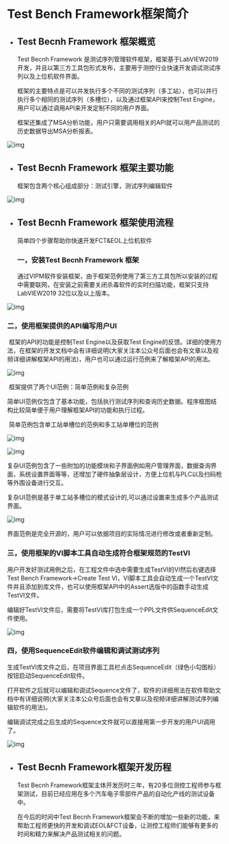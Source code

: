 # Test Bench Framework框架简介

- ## Test Becnh Framework 框架概览

  Test Becnh Framework 是测试序列管理软件框架，框架基于LabVIEW2019开发，并且以第三方工具包形式发布，主要用于测控行业快速开发调试测试序列以及上位机软件界面。

  框架的主要特点是可以并发执行多个不同的测试序列（多工站），也可以并行执行多个相同的测试序列（多槽位），以及通过框架API来控制Test Engine，用户可以通过调用API来开发定制不同的用户界面。

  框架还集成了MSA分析功能，用户只需要调用相关的API就可以用产品测试的历史数据导出MSA分析报表。

![img](https://mmbiz.qpic.cn/sz_mmbiz_png/tfs9a3ibTpd1NRUtP2pyTWibVicujdicRFYmmTDqlb1JZbHdeP1BvaicFibPyZXia8ibf9HreDYVlB9LwCbicuJd46nRSBg/640?wx_fmt=png)

- ## Test Becnh Framework 框架主要功能

   框架包含两个核心组成部分：测试引擎，测试序列编辑软件

![img](https://mmbiz.qpic.cn/sz_mmbiz_png/tfs9a3ibTpd0v0lbt9J1Ras1l0ia5WfmtbgaD3BjczdtPD5liaiawvJQzJP0nVVJo2hzUoW0Wuxyt9V3Zkay32LHtg/640?wx_fmt=png)

- ## Test Becnh Framework 框架使用流程

  简单四个步骤帮助你快速开发FCT&EOL上位机软件

  ### 一，安装Test Becnh Framework 框架

     通过VIPM软件安装框架，由于框架范例使用了第三方工具包所以安装的过程中需要联网，在安装之前需要关闭杀毒软件的实时扫描功能，框架只支持LabVIEW2019 32位以及以上版本。

![img](https://mmbiz.qpic.cn/sz_mmbiz_png/tfs9a3ibTpd0v0lbt9J1Ras1l0ia5Wfmtb5JEquERLicZMCqs0qx6cUcCjWCdnkr3PiaUNym75JC9GeqrVdeQsFUFw/640?wx_fmt=png)

###   二，使用框架提供的API编写用户UI

​     框架的API的功能是控制Test Engine以及获取Test Engine的反馈。详细的使用方法，在框架的开发文档中会有详细说明(大家关注本公众号后面也会有文章以及视频详细讲解框架API的用法)，用户也可以通过运行范例来了解框架API的用法。

![img](https://mmbiz.qpic.cn/sz_mmbiz_png/tfs9a3ibTpd0v0lbt9J1Ras1l0ia5WfmtbY0fgkLZwJ1HcCCAgvTSjicxC8aHpsr4lYGqAUJsFAQ0yYjVyvReHZOw/640?wx_fmt=png)

​    框架提供了两个UI范例：简单范例和复杂范例

​    简单UI范例仅包含了基本功能，包括执行测试序列和查询历史数据。程序框图结构比较简单便于用户理解框架API的功能和执行过程。

​    简单范例包含单工站单槽位的范例和多工站单槽位的范例

![img](https://mmbiz.qpic.cn/sz_mmbiz_png/tfs9a3ibTpd0v0lbt9J1Ras1l0ia5WfmtbA5PSqt1jvx2iahLvqJGhq3K5r6cYPTHF1h58mMzhzIu7EaibbYFVichlw/640?wx_fmt=png)

![img](https://mmbiz.qpic.cn/sz_mmbiz_gif/tfs9a3ibTpd0v0lbt9J1Ras1l0ia5WfmtbYuEeXJWtxy5HicSMTB4QZib92pCNdhibfrpBQ3DxsFmTNELaIeXcJ4Ldw/640?wx_fmt=gif)

  复杂UI范例包含了一些附加的功能模块和子界面例如用户管理界面，数据查询界面，系统设置界面等等，还增加了硬件抽象层设计，方便上位机与PLC以及扫码枪等外围设备进行交互。

  复杂UI范例是基于单工站多槽位的模式设计的,可以通过设置来生成多个产品测试界面。

![img](https://mmbiz.qpic.cn/sz_mmbiz_gif/tfs9a3ibTpd0v0lbt9J1Ras1l0ia5WfmtbllFreyUj7q7tAy2ia7lckX0mF05P6KJ6wQ3YTHCY2JY9wjMiaIwWmeDw/640?wx_fmt=gif)

  界面范例是完全开源的，用户可以依据项目的实际情况进行修改或者重新定制。

###   三，使用框架的VI脚本工具自动生成符合框架规范的TestVI

​     用户开发好测试用例之后，在工程文件中选中需要生成TestVI的VI然后右键选择Test Bench Framework->Create Test VI，VI脚本工具会自动生成一个TestVI文件并且添加到库文件，也可以使用框架API中的Assert选版中的函数手动生成TestVI文件。

  编辑好TestVI文件后，需要将TestVI库打包生成一个PPL文件供SequenceEdit文件使用。

![img](https://mmbiz.qpic.cn/sz_mmbiz_png/tfs9a3ibTpd0v0lbt9J1Ras1l0ia5Wfmtbvnian5MJ6N2icyAb2qS8E7Dicmoia8SiaBmiavDGqlg90ufabxDdKUvwib9uQ/640?wx_fmt=png)

###   四，使用SequenceEdit软件编辑和调试测试序列

​     生成TestVI库文件之后，在项目界面工具栏点击SequenceEdit（绿色小勾图标）按钮启动SequenceEdit软件。

​     打开软件之后就可以编辑和调试Sequence文件了，软件的详细用法在软件帮助文档中有详细说明(大家关注本公众号后面也会有文章以及视频详细讲解测试序列编辑软件的用法)。

​     编辑调试完成之后生成的Sequence文件就可以直接用第一步开发的用户UI调用了。

![img](https://mmbiz.qpic.cn/sz_mmbiz_gif/tfs9a3ibTpd0v0lbt9J1Ras1l0ia5WfmtbnL1yMjflDUibeNKCH9qiaytPNhoGzUuCdfrpiaqINhoNSyvBh0MG1mvmA/640?wx_fmt=gif)

- ## Test Becnh Framework框架开发历程

    Test Becnh Framework框架主体开发历时三年，有20多位测控工程师参与框架测试，目前已经应用在多个汽车电子零部件产品的自动化产线的测试设备中。

    在今后的时间中Test Becnh Framework框架会不断的增加一些新的功能，来帮助工程师更快的开发和调试EOL&FCT设备，让测控工程师们能够有更多的时间和精力来解决产品测试相关的问题。
